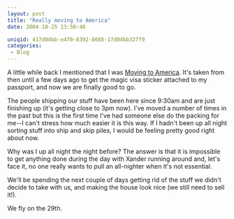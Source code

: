 ```yaml
---
layout: post
title: "Really moving to America"
date: 2004-10-25 13:50:48

uniqid: 417d04bb-e470-8392-8685-17d04bb327f9
categories: 
 - Blog
---
```

<p>A little while back I mentioned that I was <a href="http://wezfurlong.org/blog/2004/sep/moving-to-usa-its-official">Moving to America</a>.  It's taken from then until a few days ago to get the magic visa sticker attached to my passport, and now we are finally good to go.   </p>
<p>The people shipping our stuff have been here since 9:30am and are just finishing up (it's getting close to 3pm now).  I've moved a number of times in the past but this is the first time I've had someone else do the packing for me--I can't stress how much easier it is this way.  If I hadn't been up all night sorting stuff into ship and skip piles, I would be feeling pretty good right about now.   </p>
<p>Why was I up all night the night before?  The answer is that it is impossible to get anything done during the day with Xander running around and, let's face it, no one really wants to pull an all-nighter when it's not essential.   </p>
<p>We'll be spending the next couple of days getting rid of the stuff we didn't decide to take with us, and making the house look nice (we still need to sell it!).   </p>
<p>We fly on the 29th.   </p>
